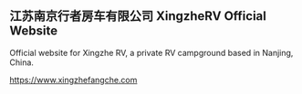 ## 江苏南京行者房车有限公司 XingzheRV Official Website 
Official website for Xingzhe RV, a private RV campground based in Nanjing, China.
<div>
	<a href="https://www.xingzhefangche.com">https://www.xingzhefangche.com</a>
</div>
